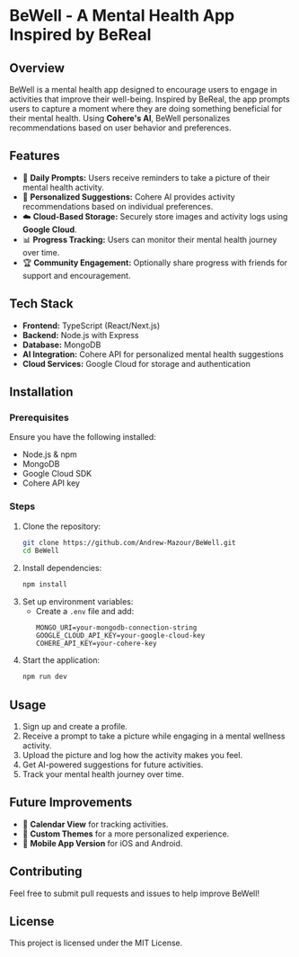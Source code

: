 # BeWell - A Mental Health App Inspired by BeReal

## Overview
BeWell is a mental health app designed to encourage users to engage in activities that improve their well-being. Inspired by BeReal, the app prompts users to capture a moment where they are doing something beneficial for their mental health. Using **Cohere's AI**, BeWell personalizes recommendations based on user behavior and preferences.

## Features
- 📸 **Daily Prompts:** Users receive reminders to take a picture of their mental health activity.
- 🧠 **Personalized Suggestions:** Cohere AI provides activity recommendations based on individual preferences.
- ☁️ **Cloud-Based Storage:** Securely store images and activity logs using **Google Cloud**.
- 📊 **Progress Tracking:** Users can monitor their mental health journey over time.
- 🏆 **Community Engagement:** Optionally share progress with friends for support and encouragement.

## Tech Stack
- **Frontend:** TypeScript (React/Next.js)
- **Backend:** Node.js with Express
- **Database:** MongoDB
- **AI Integration:** Cohere API for personalized mental health suggestions
- **Cloud Services:** Google Cloud for storage and authentication

## Installation
### Prerequisites
Ensure you have the following installed:
- Node.js & npm
- MongoDB
- Google Cloud SDK
- Cohere API key

### Steps
1. Clone the repository:
   ```bash
   git clone https://github.com/Andrew-Mazour/BeWell.git
   cd BeWell
   ```
2. Install dependencies:
   ```bash
   npm install
   ```
3. Set up environment variables:
   - Create a `.env` file and add:
     ```env
     MONGO_URI=your-mongodb-connection-string
     GOOGLE_CLOUD_API_KEY=your-google-cloud-key
     COHERE_API_KEY=your-cohere-key
     ```
4. Start the application:
   ```bash
   npm run dev
   ```

## Usage
1. Sign up and create a profile.
2. Receive a prompt to take a picture while engaging in a mental wellness activity.
3. Upload the picture and log how the activity makes you feel.
4. Get AI-powered suggestions for future activities.
5. Track your mental health journey over time.

## Future Improvements
- 📅 **Calendar View** for tracking activities.
- 🎨 **Custom Themes** for a more personalized experience.
- 📱 **Mobile App Version** for iOS and Android.

## Contributing
Feel free to submit pull requests and issues to help improve BeWell!

## License
This project is licensed under the MIT License.

